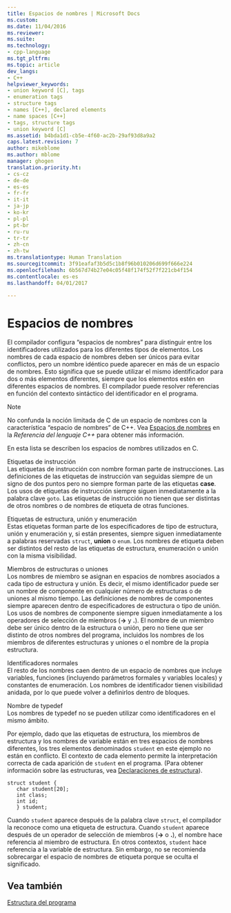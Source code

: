 ```yaml
---
title: Espacios de nombres | Microsoft Docs
ms.custom: 
ms.date: 11/04/2016
ms.reviewer: 
ms.suite: 
ms.technology:
- cpp-language
ms.tgt_pltfrm: 
ms.topic: article
dev_langs:
- C++
helpviewer_keywords:
- union keyword [C], tags
- enumeration tags
- structure tags
- names [C++], declared elements
- name spaces [C++]
- tags, structure tags
- union keyword [C]
ms.assetid: b4bda1d1-cb5e-4f60-ac2b-29af93d8a9a2
caps.latest.revision: 7
author: mikeblome
ms.author: mblome
manager: ghogen
translation.priority.ht:
- cs-cz
- de-de
- es-es
- fr-fr
- it-it
- ja-jp
- ko-kr
- pl-pl
- pt-br
- ru-ru
- tr-tr
- zh-cn
- zh-tw
ms.translationtype: Human Translation
ms.sourcegitcommit: 3f91eafaf3b5d5c1b8f96b010206d699f666e224
ms.openlocfilehash: 6b567d74b27e04c05f48f174f52f7f221cb4f154
ms.contentlocale: es-es
ms.lasthandoff: 04/01/2017

---
```

# <a name="name-spaces"></a>Espacios de nombres
El compilador configura “espacios de nombres” para distinguir entre los identificadores utilizados para los diferentes tipos de elementos. Los nombres de cada espacio de nombres deben ser únicos para evitar conflictos, pero un nombre idéntico puede aparecer en más de un espacio de nombres. Esto significa que se puede utilizar el mismo identificador para dos o más elementos diferentes, siempre que los elementos estén en diferentes espacios de nombres. El compilador puede resolver referencias en función del contexto sintáctico del identificador en el programa.  
  
> [!NOTE]
>  No confunda la noción limitada de C de un espacio de nombres con la característica “espacio de nombres” de C++. Vea [Espacios de nombres](../cpp/namespaces-cpp.md) en la *Referencia del lenguaje C++* para obtener más información.  
  
 En esta lista se describen los espacios de nombres utilizados en C.  
  
 Etiquetas de instrucción  
 Las etiquetas de instrucción con nombre forman parte de instrucciones. Las definiciones de las etiquetas de instrucción van seguidas siempre de un signo de dos puntos pero no siempre forman parte de las etiquetas **case**. Los usos de etiquetas de instrucción siempre siguen inmediatamente a la palabra clave `goto`. Las etiquetas de instrucción no tienen que ser distintas de otros nombres o de nombres de etiqueta de otras funciones.  
  
 Etiquetas de estructura, unión y enumeración  
 Estas etiquetas forman parte de los especificadores de tipo de estructura, unión y enumeración y, si están presentes, siempre siguen inmediatamente a palabras reservadas `struct`, **union** o `enum`. Los nombres de etiqueta deben ser distintos del resto de las etiquetas de estructura, enumeración o unión con la misma visibilidad.  
  
 Miembros de estructuras o uniones  
 Los nombres de miembro se asignan en espacios de nombres asociados a cada tipo de estructura y unión. Es decir, el mismo identificador puede ser un nombre de componente en cualquier número de estructuras o de uniones al mismo tiempo. Las definiciones de nombres de componentes siempre aparecen dentro de especificadores de estructura o tipo de unión. Los usos de nombres de componente siempre siguen inmediatamente a los operadores de selección de miembros (**->** y **.**). El nombre de un miembro debe ser único dentro de la estructura o unión, pero no tiene que ser distinto de otros nombres del programa, incluidos los nombres de los miembros de diferentes estructuras y uniones o el nombre de la propia estructura.  
  
 Identificadores normales  
 El resto de los nombres caen dentro de un espacio de nombres que incluye variables, funciones (incluyendo parámetros formales y variables locales) y constantes de enumeración. Los nombres de identificador tienen visibilidad anidada, por lo que puede volver a definirlos dentro de bloques.  
  
 Nombre de typedef  
 Los nombres de typedef no se pueden utilizar como identificadores en el mismo ámbito.  
  
 Por ejemplo, dado que las etiquetas de estructura, los miembros de estructura y los nombres de variable están en tres espacios de nombres diferentes, los tres elementos denominados `student` en este ejemplo no están en conflicto. El contexto de cada elemento permite la interpretación correcta de cada aparición de `student` en el programa. (Para obtener información sobre las estructuras, vea [Declaraciones de estructura](../c-language/structure-declarations.md)).  
  
```  
struct student {  
   char student[20];  
   int class;  
   int id;  
   } student;  
```  
  
 Cuando `student` aparece después de la palabra clave `struct`, el compilador la reconoce como una etiqueta de estructura. Cuando `student` aparece después de un operador de selección de miembros (**->** o **.**), el nombre hace referencia al miembro de estructura. En otros contextos, `student` hace referencia a la variable de estructura. Sin embargo, no se recomienda sobrecargar el espacio de nombres de etiqueta porque se oculta el significado.  
  
## <a name="see-also"></a>Vea también  
 [Estructura del programa](../c-language/program-structure.md)
